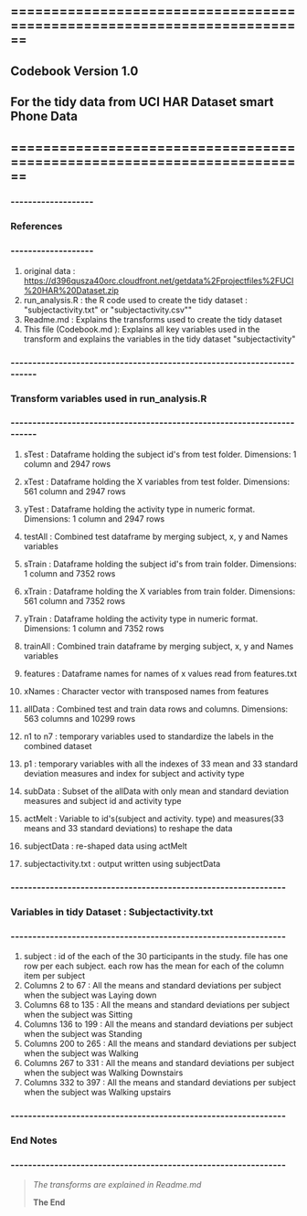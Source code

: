 ## ========================================================================
## Codebook Version 1.0
## For the tidy data from UCI HAR Dataset smart Phone Data        
## ========================================================================

### -------------------
### References
### -------------------


1. original data : https://d396qusza40orc.cloudfront.net/getdata%2Fprojectfiles%2FUCI%20HAR%20Dataset.zip
2. run_analysis.R : the R code used to create the tidy dataset : "subjectactivity.txt" or "subjectactivity.csv""
3. Readme.md : Explains the transforms used to create the tidy dataset
4. This file (Codebook.md ): Explains all key variables used in the transform and explains the variables in the tidy dataset "subjectactivity"

### -----------------------------------------------------------------------
### Transform variables used in run_analysis.R
### -----------------------------------------------------------------------

1. sTest : Dataframe holding the subject id's from test folder. Dimensions:  1 column and 2947 rows

2. xTest : Dataframe holding the X variables from test folder. Dimensions:  561 column and 2947 rows

3. yTest : Dataframe holding the activity type in numeric format. Dimensions:  1 column and 2947 rows

4. testAll : Combined test dataframe by merging subject, x, y and Names variables

5. sTrain : Dataframe holding the subject id's from train folder. Dimensions:  1 column and 7352 rows

6. xTrain : Dataframe holding the X variables from train folder. Dimensions:  561 column and 7352 rows

7. yTrain : Dataframe holding the activity type in numeric format. Dimensions:  1 column and 7352 rows

8. trainAll : Combined train dataframe by merging subject, x, y and Names variables

9. features : Dataframe names for names of x values read from features.txt 

10. xNames : Character vector with transposed names from features

11. allData : Combined test and train data rows and columns. Dimensions: 563 columns and 10299 rows

12. n1 to n7 : temporary variables used to standardize the labels in the combined dataset

13. p1 : temporary variables with all the indexes of 33 mean and 33 standard deviation measures and index for subject and activity type

14. subData : Subset of the allData with only mean and standard deviation measures and subject id and activity type

15. actMelt : Variable to id's(subject and activity. type) and measures(33 means and 33 standard deviations) to reshape the data

16. subjectData : re-shaped data using actMelt

17. subjectactivity.txt : output written using subjectData

### ---------------------------------------------------------------
### Variables in tidy Dataset : Subjectactivity.txt
### ---------------------------------------------------------------

1. subject : id of the each of the 30 participants in the study. file has one row per each subject. each row has the mean for each of the column item per subject
2. Columns 2 to 67 : All the means and standard deviations per subject when the subject was Laying down
3. Columns 68 to 135 : All the means and standard deviations per subject when the subject was Sitting
4. Columns 136 to 199 : All the means and standard deviations per subject when the subject was Standing
5. Columns 200 to 265 : All the means and standard deviations per subject when the subject was Walking
6. Columns 267 to 331 : All the means and standard deviations per subject when the subject was Walking Downstairs
7. Columns 332 to 397 : All the means and standard deviations per subject when the subject was Walking upstairs

### ---------------------------------------------------------------
###  End Notes
### ---------------------------------------------------------------

> _The transforms are explained in Readme.md_
>
> __The End__
